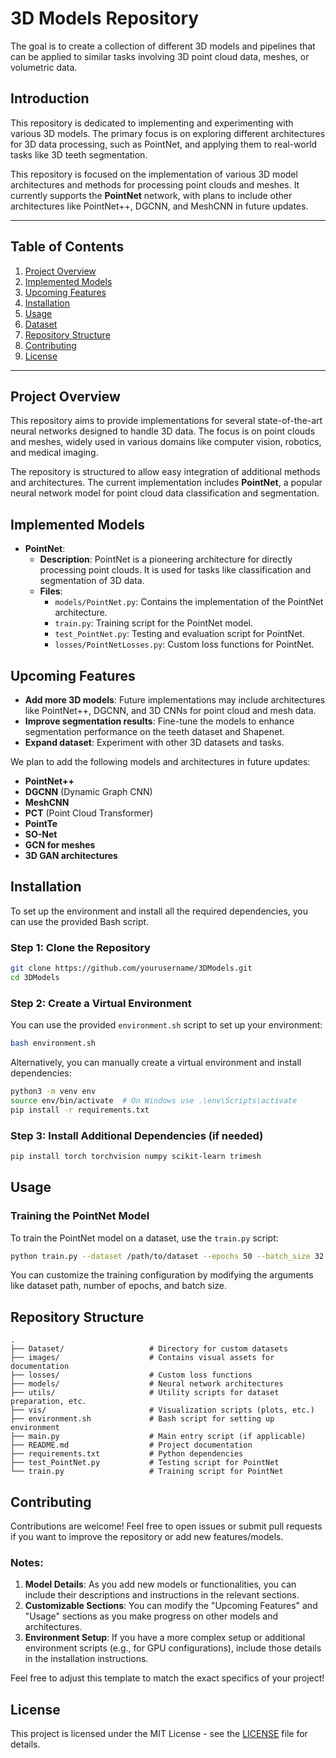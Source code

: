 # 3D Models Repository

The goal is to create a collection of different 3D models and pipelines that can be applied to similar tasks involving 3D point cloud data, meshes, or volumetric data.

## Introduction
This repository is dedicated to implementing and experimenting with various 3D models. The primary focus is on exploring different architectures for 3D data processing, such as PointNet, and applying them to real-world tasks like 3D teeth segmentation.

This repository is focused on the implementation of various 3D model architectures and methods for processing point clouds and meshes. It currently supports the **PointNet** network, with plans to include other architectures like PointNet++, DGCNN, and MeshCNN in future updates.

---

## Table of Contents

1. [Project Overview](#project-overview)
2. [Implemented Models](#implemented-models)
3. [Upcoming Features](#upcoming-features)
4. [Installation](#installation)
5. [Usage](#usage)
6. [Dataset](#dataset)
7. [Repository Structure](#repository-structure)
8. [Contributing](#contributing)
9. [License](#license)

---

## Project Overview

This repository aims to provide implementations for several state-of-the-art neural networks designed to handle 3D data. The focus is on point clouds and meshes, widely used in various domains like computer vision, robotics, and medical imaging.

The repository is structured to allow easy integration of additional methods and architectures. The current implementation includes **PointNet**, a popular neural network model for point cloud data classification and segmentation.

## Implemented Models

- **PointNet**: 
  - **Description**: PointNet is a pioneering architecture for directly processing point clouds. It is used for tasks like classification and segmentation of 3D data.
  - **Files**:
    - `models/PointNet.py`: Contains the implementation of the PointNet architecture.
    - `train.py`: Training script for the PointNet model.
    - `test_PointNet.py`: Testing and evaluation script for PointNet.
    - `losses/PointNetLosses.py`: Custom loss functions for PointNet.

## Upcoming Features

- **Add more 3D models**: Future implementations may include architectures like PointNet++, DGCNN, and 3D CNNs for point cloud and mesh data.
- **Improve segmentation results**: Fine-tune the models to enhance segmentation performance on the teeth dataset and Shapenet.
- **Expand dataset**: Experiment with other 3D datasets and tasks.


We plan to add the following models and architectures in future updates:

- **PointNet++**
- **DGCNN** (Dynamic Graph CNN)
- **MeshCNN**
- **PCT** (Point Cloud Transformer)
- **PointTe**
- **SO-Net**
- **GCN for meshes**
- **3D GAN architectures**

## Installation

To set up the environment and install all the required dependencies, you can use the provided Bash script.

### Step 1: Clone the Repository

```bash
git clone https://github.com/yourusername/3DModels.git
cd 3DModels
```

### Step 2: Create a Virtual Environment

You can use the provided `environment.sh` script to set up your environment:

```bash
bash environment.sh
```

Alternatively, you can manually create a virtual environment and install dependencies:

```bash
python3 -m venv env
source env/bin/activate  # On Windows use .\env\Scripts\activate
pip install -r requirements.txt
```

### Step 3: Install Additional Dependencies (if needed)

```bash
pip install torch torchvision numpy scikit-learn trimesh
```

## Usage

### Training the PointNet Model

To train the PointNet model on a dataset, use the `train.py` script:

```bash
python train.py --dataset /path/to/dataset --epochs 50 --batch_size 32
```

You can customize the training configuration by modifying the arguments like dataset path, number of epochs, and batch size.


## Repository Structure

```plaintext
.
├── Dataset/                   # Directory for custom datasets
├── images/                    # Contains visual assets for documentation
├── losses/                    # Custom loss functions
├── models/                    # Neural network architectures
├── utils/                     # Utility scripts for dataset preparation, etc.
├── vis/                       # Visualization scripts (plots, etc.)
├── environment.sh             # Bash script for setting up environment
├── main.py                    # Main entry script (if applicable)
├── README.md                  # Project documentation
├── requirements.txt           # Python dependencies
├── test_PointNet.py           # Testing script for PointNet
└── train.py                   # Training script for PointNet
```

## Contributing

Contributions are welcome! Feel free to open issues or submit pull requests if you want to improve the repository or add new features/models.

### Notes:
1. **Model Details**: As you add new models or functionalities, you can include their descriptions and instructions in the relevant sections.
2. **Customizable Sections**: You can modify the "Upcoming Features" and "Usage" sections as you make progress on other models and architectures.
3. **Environment Setup**: If you have a more complex setup or additional environment scripts (e.g., for GPU configurations), include those details in the installation instructions.

Feel free to adjust this template to match the exact specifics of your project!

## License

This project is licensed under the MIT License - see the [LICENSE](LICENSE) file for details.